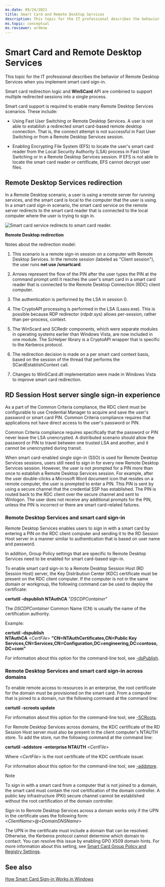 ```yaml
---
ms.date: 09/24/2021
title: Smart Card and Remote Desktop Services 
description: This topic for the IT professional describes the behavior of Remote Desktop Services when you implement smart card sign-in.
ms.topic: conceptual
ms.reviewer: ardenw
---
```

# Smart Card and Remote Desktop Services

This topic for the IT professional describes the behavior of Remote Desktop Services when you implement smart card sign-in.

Smart card redirection logic and **WinSCard** API are combined to support multiple redirected sessions into a single process.

Smart card support is required to enable many Remote Desktop Services scenarios. These include:

-   Using Fast User Switching or Remote Desktop Services. A user is not able to establish a redirected smart card-based remote desktop connection. That is, the connect attempt is not successful in Fast User Switching or from a Remote Desktop Services session.

-   Enabling Encrypting File System (EFS) to locate the user's smart card reader from the Local Security Authority (LSA) process in Fast User Switching or in a Remote Desktop Services session. If EFS is not able to locate the smart card reader or certificate, EFS cannot decrypt user files.

## Remote Desktop Services redirection

In a Remote Desktop scenario, a user is using a remote server for running services, and the smart card is local to the computer that the user is using. In a smart card sign-in scenario, the smart card service on the remote server redirects to the smart card reader that is connected to the local computer where the user is trying to sign in.

![Smart card service redirects to smart card reader.](images/sc-image101.png)

**Remote Desktop redirection**

Notes about the redirection model:

1.  This scenario is a remote sign-in session on a computer with Remote Desktop Services. In the remote session (labeled as "Client session"), the user runs **net use /smartcard**.

2.  Arrows represent the flow of the PIN after the user types the PIN at the command prompt until it reaches the user's smart card in a smart card reader that is connected to the Remote Desktop Connection (RDC) client computer.

3.  The authentication is performed by the LSA in session 0.

4.  The CryptoAPI processing is performed in the LSA (Lsass.exe). This is possible because RDP redirector (rdpdr.sys) allows per-session, rather than per-process, context.

5.  The WinScard and SCRedir components, which were separate modules in operating systems earlier than Windows Vista, are now included in one module. The ScHelper library is a CryptoAPI wrapper that is specific to the Kerberos protocol.

6.  The redirection decision is made on a per smart card context basis, based on the session of the thread that performs the SCardEstablishContext call.

7.  Changes to WinSCard.dll implementation were made in Windows Vista to improve smart card redirection.

## RD Session Host server single sign-in experience

As a part of the Common Criteria compliance, the RDC client must be configurable to use Credential Manager to acquire and save the user's password or smart card PIN. Common Criteria compliance requires that applications not have direct access to the user's password or PIN.

Common Criteria compliance requires specifically that the password or PIN never leave the LSA unencrypted. A distributed scenario should allow the password or PIN to travel between one trusted LSA and another, and it cannot be unencrypted during transit.

When smart card-enabled single sign-in (SSO) is used for Remote Desktop Services sessions, users still need to sign in for every new Remote Desktop Services session. However, the user is not prompted for a PIN more than once to establish a Remote Desktop Services session. For example, after the user double-clicks a Microsoft Word document icon that resides on a remote computer, the user is prompted to enter a PIN. This PIN is sent by using a secure channel that the credential SSP has established. The PIN is routed back to the RDC client over the secure channel and sent to Winlogon. The user does not receive any additional prompts for the PIN, unless the PIN is incorrect or there are smart card-related failures.

### Remote Desktop Services and smart card sign-in

Remote Desktop Services enables users to sign in with a smart card by entering a PIN on the RDC client computer and sending it to the RD Session Host server in a manner similar to authentication that is based on user name and password.

In addition, Group Policy settings that are specific to Remote Desktop Services need to be enabled for smart card-based sign-in.

To enable smart card sign-in to a Remote Desktop Session Host (RD Session Host) server, the Key Distribution Center (KDC) certificate must be present on the RDC client computer. If the computer is not in the same domain or workgroup, the following command can be used to deploy the certificate:

**certutil -dspublish NTAuthCA** "*DSCDPContainer*"

The *DSCDPContainer* Common Name (CN) is usually the name of the certification authority.

Example:

**certutil -dspublish NTAuthCA** &lt;*CertFile*&gt; **"CN=NTAuthCertificates,CN=Public Key Services,CN=Services,CN=Configuration,DC=engineering,DC=contoso,DC=com"**

For information about this option for the command-line tool, see [-dsPublish](/previous-versions/windows/it-pro/windows-server-2012-R2-and-2012/cc732443(v=ws.11)#BKMK_dsPublish).

### Remote Desktop Services and smart card sign-in across domains

To enable remote access to resources in an enterprise, the root certificate for the domain must be provisioned on the smart card. From a computer that is joined to a domain, run the following command at the command line:

**certutil -scroots update**

For information about this option for the command-line tool, see [-SCRoots](/previous-versions/windows/it-pro/windows-server-2012-R2-and-2012/cc732443(v=ws.11)#BKMK_SCRoots).

For Remote Desktop Services across domains, the KDC certificate of the RD Session Host server must also be present in the client computer's NTAUTH store. To add the store, run the following command at the command line:

**certutil -addstore -enterprise NTAUTH** &lt;*CertFile*&gt;

Where &lt;*CertFile*&gt; is the root certificate of the KDC certificate issuer.

For information about this option for the command-line tool, see [-addstore](/previous-versions/windows/it-pro/windows-server-2012-R2-and-2012/cc732443(v=ws.11)#BKMK_addstore).

> [!NOTE]
> To sign in with a smart card from a computer that is not joined to a domain, the smart card must contain the root certification of the domain controller. A public key infrastructure (PKI) secure channel cannot be established without the root certification of the domain controller.

Sign-in to Remote Desktop Services across a domain works only if the UPN in the certificate uses the following form: <*ClientName*>@<*DomainDNSName*>

The UPN in the certificate must include a domain that can be resolved. Otherwise, the Kerberos protocol cannot determine which domain to contact. You can resolve this issue by enabling GPO X509 domain hints. For more information about this setting, see [Smart Card Group Policy and Registry Settings](smart-card-group-policy-and-registry-settings.md).

## See also

[How Smart Card Sign-in Works in Windows](smart-card-how-smart-card-sign-in-works-in-windows.md)